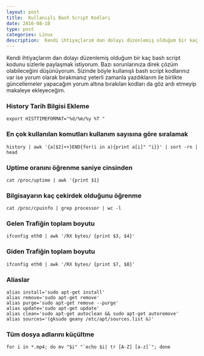 ```yaml
---
layout: post
title:  Kullanışlı Bash Script Kodları
date: 2016-08-10
type: post
categories: Linux
description:  Kendi ihtiyaçlarım dan dolayı düzenlemiş olduğum bir kaç bash script kodunu sizlerle paylaşmak istiyorum. Bazı sorunlarınıza direk çözüm olabileceğini
---
```


Kendi ihtiyaçlarım dan dolayı düzenlemiş olduğum bir kaç bash script kodunu sizlerle paylaşmak istiyorum. Bazı sorunlarınıza direk çözüm olabileceğini düşünüyorum. Sizinde böyle kullanışlı bash script kodlarınız var ise yorum olarak bırakmanız yeterli zamanla yazdıklarım ile birlikte güncellemeler yapacağım yorum altına bırakılan kodları da göz ardı etmeyip makaleye ekleyeceğim.

### History Tarih Bilgisi Ekleme

```console
export HISTTIMEFORMAT="%d/%m/%y %T "
```

### En çok kullanılan komutları kullanım sayısına göre sıralamak

```console
history | awk '{a[$2]++}END{for(i in a){print a[i]" "i}}' | sort -rn | head
```

### Uptime oranını öğrenme saniye cinsinden

```console
cat /proc/uptime | awk '{print $1}
```

### Bilgisayarın kaç çekirdek olduğunu öğrenme

```console
cat /proc/cpuinfo | grep processor | wc -l
```

### Gelen Trafiğin toplam boyutu

```console
ifconfig eth0 | awk '/RX bytes/ {print $3, $4}'
```

### Giden Trafiğin toplam boyutu

```console
ifconfig eth0 | awk '/RX bytes/ {print $7, $8}'
```

### Aliaslar

```console
alias install='sudo apt-get install'
alias remove='sudo apt-get remove'
alias purge='sudo apt-get remove --purge'
alias update='sudo apt-get update'
alias clean='sudo apt-get autoclean && sudo apt-get autoremove'
alias sources='(gksudo geany /etc/apt/sources.list &)'
```

### Tüm dosya adlarını küçültme

```console
for i in *.mp4; do mv "$i" "`echo $i| tr [A-Z] [a-z]`"; done
```

